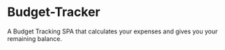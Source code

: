 # Budget-Tracker
A Budget Tracking SPA that calculates your expenses and gives you your remaining balance.
